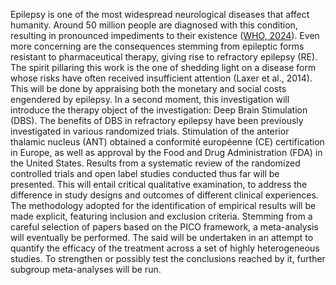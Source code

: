 Epilepsy is one of the most widespread neurological diseases that affect humanity.
Around 50 million people are diagnosed with this condition, resulting in pronounced impediments to their existence ([WHO, 2024]([url](https://www.who.int/news-room/fact-sheets/detail/epilepsy))).
Even more concerning are the consequences stemming from epileptic forms resistant to pharmaceutical therapy, giving rise to refractory epilepsy (RE).
The spirit pillaring this work is the one of shedding light on a disease form whose risks have often received insufficient attention (Laxer et al., 2014).
This will be done by appraising both the monetary and social costs engendered by epilepsy.
In a second moment, this investigation will introduce the therapy object of the investigation: Deep Brain Stimulation (DBS). 
The benefits of DBS in refractory epilepsy have been previously investigated in various randomized trials. 
Stimulation of the anterior thalamic nucleus (ANT) obtained a conformité européenne (CE) certification in Europe, as well as approval by the Food and Drug Administration (FDA) in the United States.
Results from a systematic review of the randomized controlled trials and open label studies conducted thus far will be presented.
This will entail critical qualitative examination, to address the difference in study designs and outcomes of different clinical experiences.
The methodology adopted for the identification of empirical results will be made explicit, featuring inclusion and exclusion criteria.
Stemming from a careful selection of papers based on the PICO framework, a meta-analysis will eventually be performed.
The said will be undertaken in an attempt to quantify the efficacy of the treatment across a set of highly heterogeneous studies.
To strengthen or possibly test the conclusions reached by it, further subgroup meta-analyses will be run. 

